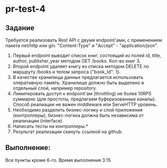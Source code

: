 # pr-test-4

## Задание
Требуется реализовать Rest API с двумя endpoint'ами, с применением пакета net/http или gin. "Content-Type" и "Accept" - "application/json".
1. Первый endpoint выводит список книг, состоящий из полей id, title, author, publisher_year методом GET /books. Кол-во книг 3.
2. Второй endpoint удаляет книгу из списка методом DELETE по маршруту /books и телом запроса {"book_Id": 1}.
3. В качестве хранилища данных предлагается использовать оперативную память. Хранилище должно быть выделено в отдельный слой, например repository.
4. Лимитировать доступ к endpoint'ам (throttling) не более 10RPS суммарно (для простоты, предлагаем буферизованные каналы). Способ реалиации не важен middleware или ServeHTTP уровень.
5. Необходимо разделить бизнес-логику и слой приложения (контроллеры), бизнес-логика должна быть независима от реализации (interface).
6. Написать тесты на контроллеры.*
7. Результат реализации скинуть ссылкой на github.

## Выполнение:
Все пункты кроме 6-го.
Время выполнения 3:15
